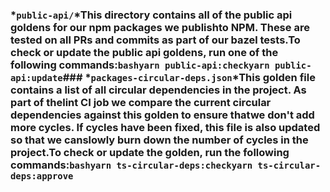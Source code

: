 ### *`public-api/`*This directory contains all of the public api goldens for our npm packages we publishto NPM.  These are tested on all PRs and commits as part of our bazel tests.To check or update the public api goldens, run one of the following commands:```bashyarn public-api:checkyarn public-api:update```### *`packages-circular-deps.json`*This golden file contains a list of all circular dependencies in the project. As part of thelint CI job we compare the current circular dependencies against this golden to ensure thatwe don't add more cycles. If cycles have been fixed, this file is also updated so that we canslowly burn down the number of cycles in the project.To check or update the golden, run the following commands:```bashyarn ts-circular-deps:checkyarn ts-circular-deps:approve```